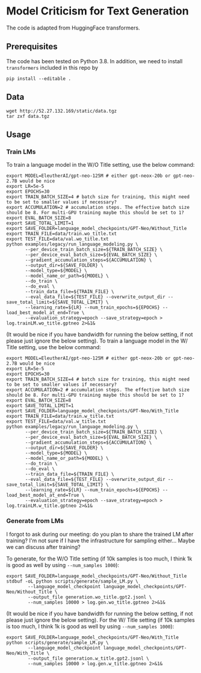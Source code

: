 # Model Criticism for Text Generation

The code is adapted from HuggingFace transformers.

## Prerequisites

The code has been tested on Python 3.8. In addition, we need to install `transformers` included in this repo by

```
pip install --editable .
```


## Data

```
wget http://52.27.132.169/static/data.tgz
tar zxf data.tgz
```

## Usage

### Train LMs

To train a language model in the W/O Title setting, use the below command:

```
export MODEL=EleutherAI/gpt-neo-125M # either gpt-neox-20b or gpt-neo-2.7B would be nice
export LR=5e-5
export EPOCHS=30
export TRAIN_BATCH_SIZE=4 # batch size for training, this might need to be set to smaller values if necessary?
export ACCUMULATION=2 # accumulation steps. The effective batch size should be 8. For multi-GPU training maybe this should be set to 1?
export EVAL_BATCH_SIZE=8
export SAVE_TOTAL_LIMIT=1
export SAVE_FOLDER=language_model_checkpoints/GPT-Neo/Without_Title
export TRAIN_FILE=data/train.wo_title.txt
export TEST_FILE=data/val.wo_title.txt
python examples/legacy/run_language_modeling.py \
       --per_device_train_batch_size=${TRAIN_BATCH_SIZE} \
       --per_device_eval_batch_size=${EVAL_BATCH_SIZE} \
       --gradient_accumulation_steps=${ACCUMULATION} \
       --output_dir=${SAVE_FOLDER} \
       --model_type=${MODEL} \
       --model_name_or_path=${MODEL} \
       --do_train \
       --do_eval \
       --train_data_file=${TRAIN_FILE} \
       --eval_data_file=${TEST_FILE} --overwrite_output_dir --save_total_limit=${SAVE_TOTAL_LIMIT} \
       --learning_rate=${LR} --num_train_epochs=${EPOCHS} --load_best_model_at_end=True \
       --evaluation_strategy=epoch --save_strategy=epoch > log.trainLM.wo_title.gptneo 2>&1&

```

(It would be nice if you have bandwidth for running the below setting, if not please just ignore the below setting). To train a language model in the W/ Title setting, use the below command:

```
export MODEL=EleutherAI/gpt-neo-125M # either gpt-neox-20b or gpt-neo-2.7B would be nice
export LR=5e-5
export EPOCHS=30
export TRAIN_BATCH_SIZE=4 # batch size for training, this might need to be set to smaller values if necessary?
export ACCUMULATION=2 # accumulation steps. The effective batch size should be 8. For multi-GPU training maybe this should be set to 1?
export EVAL_BATCH_SIZE=8
export SAVE_TOTAL_LIMIT=1
export SAVE_FOLDER=language_model_checkpoints/GPT-Neo/With_Title
export TRAIN_FILE=data/train.w_title.txt
export TEST_FILE=data/val.w_title.txt
python examples/legacy/run_language_modeling.py \
       --per_device_train_batch_size=${TRAIN_BATCH_SIZE} \
       --per_device_eval_batch_size=${EVAL_BATCH_SIZE} \
       --gradient_accumulation_steps=${ACCUMULATION} \
       --output_dir=${SAVE_FOLDER} \
       --model_type=${MODEL} \
       --model_name_or_path=${MODEL} \
       --do_train \
       --do_eval \
       --train_data_file=${TRAIN_FILE} \
       --eval_data_file=${TEST_FILE} --overwrite_output_dir --save_total_limit=${SAVE_TOTAL_LIMIT} \
       --learning_rate=${LR} --num_train_epochs=${EPOCHS} --load_best_model_at_end=True \
       --evaluation_strategy=epoch --save_strategy=epoch > log.trainLM.w_title.gptneo 2>&1&

```

### Generate from LMs

I forgot to ask during our meeting: do you plan to share the trained LM after training? I'm not sure if I have the infrastructure for sampling either... Maybe we can discuss after training?

To generate, for the W/O Title setting (if 10k samples is too much, I think 1k is good as well by using `--num_samples 1000`):

```
export SAVE_FOLDER=language_model_checkpoints/GPT-Neo/Without_Title
stdbuf -oL python scripts/generate/sample_LM.py \
        --language_model_checkpoint language_model_checkpoints/GPT-Neo/Without_Title \
        --output_file generation.wo_title.gpt2.jsonl \
        --num_samples 10000 > log.gen.wo_title.gptneo 2>&1&
```

(It would be nice if you have bandwidth for running the below setting, if not please just ignore the below setting). For the W/ Title setting (if 10k samples is too much, I think 1k is good as well by using `--num_samples 1000`):

```
export SAVE_FOLDER=language_model_checkpoints/GPT-Neo/With_Title
python scripts/generate/sample_LM.py \
        --language_model_checkpoint language_model_checkpoints/GPT-Neo/With_Title \
        --output_file generation.w_title.gpt2.jsonl \
        --num_samples 10000 > log.gen.w_title.gptneo 2>&1&
```
